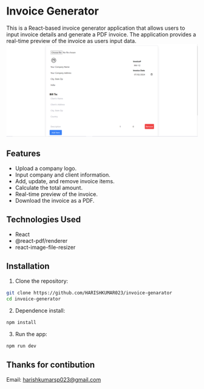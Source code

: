 # Invoice Generator

This is a React-based invoice generator application that allows users to input invoice details and generate a PDF invoice. The application provides a real-time preview of the invoice as users input data.
![alt text](image.png)
## Features

- Upload a company logo.
- Input company and client information.
- Add, update, and remove invoice items.
- Calculate the total amount.
- Real-time preview of the invoice.
- Download the invoice as a PDF.

## Technologies Used

- React
- @react-pdf/renderer
- react-image-file-resizer

## Installation

1. Clone the repository:

```bash
git clone https://github.com/HARISHKUMAR023/invoice-genarator
cd invoice-generator
```
2. Dependence install:
   
```bash
npm install
```
3. Run the app:
```bash
npm run dev
```
## Thanks for contibution
  Email: harishkumarsp023@gmail.com